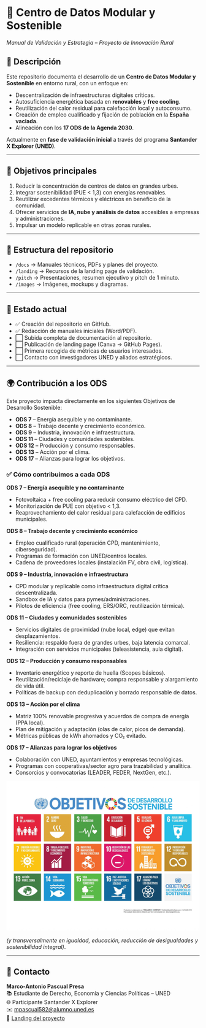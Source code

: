# 🌱 Centro de Datos Modular y Sostenible  
*Manual de Validación y Estrategia – Proyecto de Innovación Rural*

## 📌 Descripción  
Este repositorio documenta el desarrollo de un **Centro de Datos Modular y Sostenible** en entorno rural, con un enfoque en:  
- Descentralización de infraestructuras digitales críticas.  
- Autosuficiencia energética basada en **renovables** y **free cooling**.  
- Reutilización del calor residual para calefacción local y autoconsumo.  
- Creación de empleo cualificado y fijación de población en la **España vaciada**.  
- Alineación con los **17 ODS de la Agenda 2030**.  

Actualmente en **fase de validación inicial** a través del programa **Santander X Explorer (UNED)**.  

---

## 🎯 Objetivos principales  
1. Reducir la concentración de centros de datos en grandes urbes.  
2. Integrar sostenibilidad (PUE < 1,3) con energías renovables.  
3. Reutilizar excedentes térmicos y eléctricos en beneficio de la comunidad.  
4. Ofrecer servicios de **IA, nube y análisis de datos** accesibles a empresas y administraciones.  
5. Impulsar un modelo replicable en otras zonas rurales.  

---

## 📂 Estructura del repositorio  
- `/docs` → Manuales técnicos, PDFs y planes del proyecto.  
- `/landing` → Recursos de la landing page de validación.  
- `/pitch` → Presentaciones, resumen ejecutivo y pitch de 1 minuto.  
- `/images` → Imágenes, mockups y diagramas.  

---

## 🚀 Estado actual  
- ✅ Creación del repositorio en GitHub.  
- ✅ Redacción de manuales iniciales (Word/PDF).  
- ⬜ Subida completa de documentación al repositorio.  
- ⬜ Publicación de landing page (Canva → GitHub Pages).  
- ⬜ Primera recogida de métricas de usuarios interesados.  
- ⬜ Contacto con investigadores UNED y aliados estratégicos.  

---

## 🌍 Contribución a los ODS  
Este proyecto impacta directamente en los siguientes Objetivos de Desarrollo Sostenible:  

- **ODS 7** – Energía asequible y no contaminante.  
- **ODS 8** – Trabajo decente y crecimiento económico.  
- **ODS 9** – Industria, innovación e infraestructura.  
- **ODS 11** – Ciudades y comunidades sostenibles.  
- **ODS 12** – Producción y consumo responsables.  
- **ODS 13** – Acción por el clima.  
- **ODS 17** – Alianzas para lograr los objetivos.  

### ✅ Cómo contribuimos a cada ODS

**ODS 7 – Energía asequible y no contaminante**  
- Fotovoltaica + free cooling para reducir consumo eléctrico del CPD.  
- Monitorización de PUE con objetivo < 1,3.  
- Reaprovechamiento del calor residual para calefacción de edificios municipales.

**ODS 8 – Trabajo decente y crecimiento económico**  
- Empleo cualificado rural (operación CPD, mantenimiento, ciberseguridad).  
- Programas de formación con UNED/centros locales.  
- Cadena de proveedores locales (instalación FV, obra civil, logística).

**ODS 9 – Industria, innovación e infraestructura**  
- CPD modular y replicable como infraestructura digital crítica descentralizada.  
- Sandbox de IA y datos para pymes/administraciones.  
- Pilotos de eficiencia (free cooling, ERS/ORC, reutilización térmica).

**ODS 11 – Ciudades y comunidades sostenibles**  
- Servicios digitales de proximidad (nube local, edge) que evitan desplazamientos.  
- Resiliencia: respaldo fuera de grandes urbes, baja latencia comarcal.  
- Integración con servicios municipales (teleasistencia, aula digital).

**ODS 12 – Producción y consumo responsables**  
- Inventario energético y reporte de huella (Scopes básicos).  
- Reutilización/reciclaje de hardware; compra responsable y alargamiento de vida útil.  
- Políticas de backup con deduplicación y borrado responsable de datos.

**ODS 13 – Acción por el clima**  
- Matriz 100% renovable progresiva y acuerdos de compra de energía (PPA local).  
- Plan de mitigación y adaptación (olas de calor, picos de demanda).  
- Métricas públicas de kWh ahorrados y CO₂ evitado.

**ODS 17 – Alianzas para lograr los objetivos**  
- Colaboración con UNED, ayuntamientos y empresas tecnológicas.  
- Programas con cooperativas/sector agro para trazabilidad y analítica.  
- Consorcios y convocatorias (LEADER, FEDER, NextGen, etc.).

<p align="center">
   <img src="S-SDG-Poster_-Letter.jpg" width="700"/>
</p>

*(y transversalmente en igualdad, educación, reducción de desigualdades y sostenibilidad integral)*.  

---

## 🤝 Contacto  
**Marco-Antonio Pascual Presa**  
📚 Estudiante de Derecho, Economía y Ciencias Políticas – UNED  
🌐 Participante Santander X Explorer  
✉️ [mpascual582@alumno.uned.es](mailto:mpascual582@alumno.uned.es)  
🔗 [Landing del proyecto](https://damoclespascual1975-blip.github.io/data-center-encinas/)

